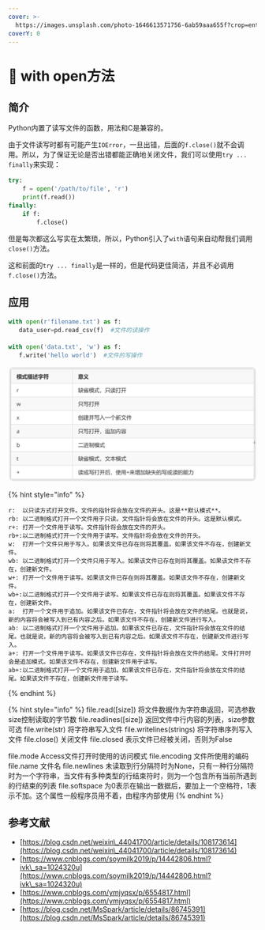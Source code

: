 ```yaml
---
cover: >-
  https://images.unsplash.com/photo-1646613571756-6ab59aaa655f?crop=entropy&cs=srgb&fm=jpg&ixid=MnwxOTcwMjR8MHwxfHJhbmRvbXx8fHx8fHx8fDE2NDc1ODMxMDI&ixlib=rb-1.2.1&q=85
coverY: 0
---
```


# 🚪 with open方法

## 简介

Python内置了读写文件的函数，用法和C是兼容的。

由于文件读写时都有可能产生`IOError`，一旦出错，后面的`f.close()`就不会调用。所以，为了保证无论是否出错都能正确地关闭文件，我们可以使用`try ... finally`来实现：

```python
try:
    f = open('/path/to/file', 'r')
    print(f.read())
finally:
    if f:
        f.close()
```

但是每次都这么写实在太繁琐，所以，Python引入了`with`语句来自动帮我们调用`close()`方法。

这和前面的`try ... finally`是一样的，但是代码更佳简洁，并且不必调用`f.close()`方法。

## 应用

```python
with open(r'filename.txt') as f:
   data_user=pd.read_csv(f)  #文件的读操作

with open('data.txt', 'w') as f:
   f.write('hello world')  #文件的写操作
```

![](../.gitbook/assets/图片.png)

{% hint style="info" %}
```
r:	以只读方式打开文件。文件的指针将会放在文件的开头。这是**默认模式**。
rb: 以二进制格式打开一个文件用于只读。文件指针将会放在文件的开头。这是默认模式。
r+: 打开一个文件用于读写。文件指针将会放在文件的开头。
rb+:以二进制格式打开一个文件用于读写。文件指针将会放在文件的开头。
w:	打开一个文件只用于写入。如果该文件已存在则将其覆盖。如果该文件不存在，创建新文件。
wb:	以二进制格式打开一个文件只用于写入。如果该文件已存在则将其覆盖。如果该文件不存在，创建新文件。
w+:	打开一个文件用于读写。如果该文件已存在则将其覆盖。如果该文件不存在，创建新文件。
wb+:以二进制格式打开一个文件用于读写。如果该文件已存在则将其覆盖。如果该文件不存在，创建新文件。
a:	打开一个文件用于追加。如果该文件已存在，文件指针将会放在文件的结尾。也就是说，新的内容将会被写入到已有内容之后。如果该文件不存在，创建新文件进行写入。
ab:	以二进制格式打开一个文件用于追加。如果该文件已存在，文件指针将会放在文件的结尾。也就是说，新的内容将会被写入到已有内容之后。如果该文件不存在，创建新文件进行写入。
a+:	打开一个文件用于读写。如果该文件已存在，文件指针将会放在文件的结尾。文件打开时会是追加模式。如果该文件不存在，创建新文件用于读写。
ab+:以二进制格式打开一个文件用于追加。如果该文件已存在，文件指针将会放在文件的结尾。如果该文件不存在，创建新文件用于读写。
```
{% endhint %}

{% hint style="info" %}
file.read(\[size]) 将文件数据作为字符串返回，可选参数size控制读取的字节数 file.readlines(\[size]) 返回文件中行内容的列表，size参数可选 file.write(str) 将字符串写入文件 file.writelines(strings) 将字符串序列写入文件 file.close() 关闭文件 file.closed 表示文件已经被关闭，否则为False

file.mode Access文件打开时使用的访问模式 file.encoding 文件所使用的编码 file.name 文件名 file.newlines 未读取到行分隔符时为None，只有一种行分隔符时为一个字符串，当文件有多种类型的行结束符时，则为一个包含所有当前所遇到的行结束的列表 file.softspace 为0表示在输出一数据后，要加上一个空格符，1表示不加。这个属性一般程序员用不着，由程序内部使用
{% endhint %}

## 参考文献

* [https://blog.csdn.net/weixin\_44041700/article/details/108173614](https://blog.csdn.net/weixin\_44041700/article/details/108173614)
* [https://www.cnblogs.com/soymilk2019/p/14442806.html?ivk\_sa=1024320u](https://www.cnblogs.com/soymilk2019/p/14442806.html?ivk\_sa=1024320u)
* [https://www.cnblogs.com/ymjyqsx/p/6554817.html](https://www.cnblogs.com/ymjyqsx/p/6554817.html)
* [https://blog.csdn.net/MsSpark/article/details/86745391](https://blog.csdn.net/MsSpark/article/details/86745391)
